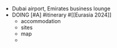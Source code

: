 - Dubai airport, Emirates business lounge
- DOING [#A] #itinerary #[[Eurasia 2024]]
	- accommodation
	- sites
	- map
	-